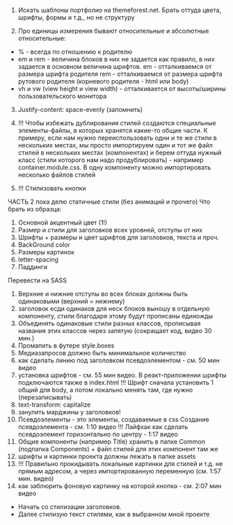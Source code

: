 1. Искать шаблоны портфолио на themeforest.net. Брать оттуда цвета, шрифты, формы и т.д., но не структуру

2. Про единицы измерения
   бывают относительные и абсолютные
   относительные:

* % - всегда по отношению к родителю
* em и rem - величина блоков в них не задается как правило, в них задается в основном величина шрифтов.
  em - отталкиваемся от размера шрифта родителя
  rem - отталкиваемся от размера шрифта рутового родителя (корневого родителя - html или body)
* vh и vw (view height и view width) - отталкивается от высоты/ширины пользовательского монитора

3. Justify-content: space-evenly (запомнить)

4. !!! Чтобы избежать дублирования стилей создаются специальные элементы-файлы, в которых
   хранятся какие-то общие части. К примеру, если нам нужно переиспользовать одни и те же стили в нескольких местах,
   мы просто импортируем один и тот же файл стилей в нескольких местах (компонентах) и берем оттуда нужный класс
   (стили которого нам надо продублировать) - например container.module.css. В одну компоненту можно импортировать
   несколько файлов стилей

7. !!! Стилизовать кнопки

ЧАСТЬ 2
пока делю статичные стили (без анимаций и прочего)
Что брать из образца:

1. Основной акцентный цвет (1!)
2. Размер и стили для заголовков всех уровней, отступы от них
3. Шрифты + размеры и цвет шрифтов для заголовков, текста и проч.
4. BackGround color
5. Размеры картинок
6. letter-spacing
7. Паддинги

Перевести на SASS

1. Верхние и нижние отступы во всех блоках должны быть одинаковыми (верхний = нижнему)
2. заголовок есди одинаков для неск блоков выношу в отдельную компоненту, стили благодаря этому будут прописаны единожды
3. Объединять одинаковые стили разных классов, прописывая названия этих классов через запятую (сокращает код, видео 30
   мин.)
4. Промапить в футере style.boxes
5. Медиазапросов должно быть минимальное количество
6. как сделать линию под заголовком псевдоэлементом - см. 50 мин видео
7. установка шрифтов - см. 55 мин видео. В реакт-приложении шрифты подключаются также в index.html
   !!! Шрифт сначала установить 1 общий для body, а потом локально менять там, где нужно (перезаписывать)
8. text-transform: capitalize
9. занулить марджины у заголовков!
10. Псевдоэлементы - это элементы, создаваемые в css
    Создание псевдоэлемента - см. 1:10 видео
    !!! Лайфхак как сделать псевдоэлемент горизонтально по центру - 1:17 видео
11. Общие компоненты (например Title) хранить в папке Common (подпапка Components) + файл стилей для этих компонент там
    же
12. шрифты и картинки проекта должны лежать в папке assets
13. !!! Правильно прокидывать локальные картинки для стилей и т.д. не прямым адресом, а через импортированную
    переменную (см. 1:57 мин. видео)
14. как заблюрить фоновую картинку на которой кнопка - см. 2:07 мин видео

* Начать со стилизации заголовков.
* Далее стилизую текст стилями, как в выбранном мной проекте
